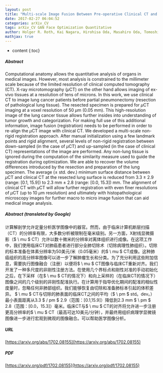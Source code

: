```yaml
---
layout: post
title: "Multi-scale Image Fusion Between Pre-operative Clinical CT and X-ray Microtomography of Lung Pathology"
date: 2017-02-27 06:04:52
categories: arXiv_CV
tags: arXiv_CV GAN Face Optimization Quantitative
author: Holger R. Roth, Kai Nagara, Hirohisa Oda, Masahiro Oda, Tomoshi Sugiyama, Shota Nakamura, Kensaku Mori
mathjax: true
---
```


* content
{:toc}

##### Abstract
Computational anatomy allows the quantitative analysis of organs in medical images. However, most analysis is constrained to the millimeter scale because of the limited resolution of clinical computed tomography (CT). X-ray microtomography ($\mu$CT) on the other hand allows imaging of ex-vivo tissues at a resolution of tens of microns. In this work, we use clinical CT to image lung cancer patients before partial pneumonectomy (resection of pathological lung tissue). The resected specimen is prepared for $\mu$CT imaging at a voxel resolution of 50 $\mu$m (0.05 mm). This high-resolution image of the lung cancer tissue allows further insides into understanding of tumor growth and categorization. For making full use of this additional information, image fusion (registration) needs to be performed in order to re-align the $\mu$CT image with clinical CT. We developed a multi-scale non-rigid registration approach. After manual initialization using a few landmark points and rigid alignment, several levels of non-rigid registration between down-sampled (in the case of $\mu$CT) and up-sampled (in the case of clinical CT) representations of the image are performed. Any non-lung tissue is ignored during the computation of the similarity measure used to guide the registration during optimization. We are able to recover the volume differences introduced by the resection and preparation of the lung specimen. The average ($\pm$ std. dev.) minimum surface distance between $\mu$CT and clinical CT at the resected lung surface is reduced from 3.3 $\pm$ 2.9 (range: [0.1, 15.9]) to 2.3 mm $\pm$ 2.8 (range: [0.0, 15.3]) mm. The alignment of clinical CT with $\mu$CT will allow further registration with even finer resolutions of $\mu$CT (up to 10 $\mu$m resolution) and ultimately with histopathological microscopy images for further macro to micro image fusion that can aid medical image analysis.

##### Abstract (translated by Google)
计算解剖学允许定量分析医学图像中的器官。然而，由于临床计算机断层扫描（CT）的分辨率有限，大多数分析被限制在毫米级别。另一方面，X射线显微摄影（$ \ mu $ CT）允许以数十微米的分辨率对离体组织进行成像。在这项工作中，我们使用临床CT对肺癌患者进行部分全肺切除术（切除病理性肺组织）。切除的标本准备在体素分辨率为50美元/米（0.05毫米）的$ \ mu $ CT成像。这种肺癌组织的高分辨率图像可以进一步了解肿瘤生长和分类。为了充分利用这些附加信息，需要执行图像融合（注册）以便将$ \ mu $ CT图像与临床CT重新对齐。我们开发了一种多尺度的非刚性注册方法。在使用几个界标点和刚性对准的手动初始化之后，在下采样（在$ \ mu $ CT的情况下）和向上采样的（在临床CT的情况下）图像之间的几个级别的非刚性配准执行。在计算用于指导优化期间的配准的相似性度量时，忽略任何非肺部组织。我们能够恢复由切除和准备肺标本引起的体积差异。 $ \ mu $ CT与切除的肺表面的临床CT之间的平均（$ \ pm $ std。dev。）最小表面距离从3.3 $ / pm $ 2.9（范围：[0.1,15.9]）降低到2.3 mm $ \ pm $ 2.8（范围：[0.0，15.3]）毫米。临床CT与$ \ mu $ CT的对齐将允许进一​​步注册更高分辨率的$ \ mu $ CT（最高可达10美元/分钟），并最终用组织病理学显微镜图像进一步进行宏观到微观的图像融合。可以帮助医学图像分析。

##### URL
[https://arxiv.org/abs/1702.08155](https://arxiv.org/abs/1702.08155)

##### PDF
[https://arxiv.org/pdf/1702.08155](https://arxiv.org/pdf/1702.08155)

